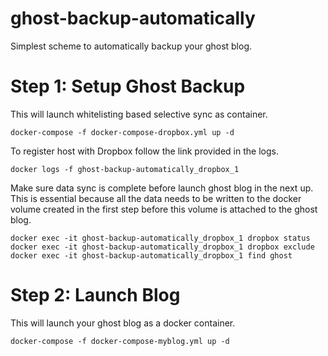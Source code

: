 # ghost-backup-automatically
Simplest scheme to automatically backup your ghost blog.

# Step 1: Setup Ghost Backup

This will launch whitelisting based selective sync as container.

```
docker-compose -f docker-compose-dropbox.yml up -d
```

To register host with Dropbox follow the link provided in the logs.

```
docker logs -f ghost-backup-automatically_dropbox_1
```

Make sure data sync is complete before launch ghost blog in the next up. This is essential because all the data needs to be written to the docker volume created in the first step before this volume is attached to the ghost blog.

```
docker exec -it ghost-backup-automatically_dropbox_1 dropbox status
docker exec -it ghost-backup-automatically_dropbox_1 dropbox exclude
docker exec -it ghost-backup-automatically_dropbox_1 find ghost
```

# Step 2: Launch Blog

This will launch your ghost blog as a docker container.

```
docker-compose -f docker-compose-myblog.yml up -d
```
